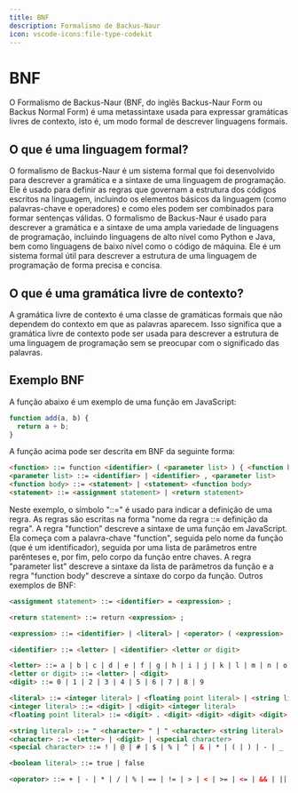 ```yaml
---
title: BNF
description: Formalismo de Backus-Naur
icon: vscode-icons:file-type-codekit
---
```


# BNF

O Formalismo de Backus-Naur (BNF, do inglês Backus-Naur Form ou Backus Normal Form) é uma metassintaxe usada para expressar gramáticas livres de contexto, isto é, um modo formal de descrever linguagens formais.

## O que é uma linguagem formal?

O formalismo de Backus-Naur é um sistema formal que foi desenvolvido para descrever a gramática e a sintaxe de uma linguagem de programação. Ele é usado para definir as regras que governam a estrutura dos códigos escritos na linguagem, incluindo os elementos básicos da linguagem (como palavras-chave e operadores) e como eles podem ser combinados para formar sentenças válidas. O formalismo de Backus-Naur é usado para descrever a gramática e a sintaxe de uma ampla variedade de linguagens de programação, incluindo linguagens de alto nível como Python e Java, bem como linguagens de baixo nível como o código de máquina. Ele é um sistema formal útil para descrever a estrutura de uma linguagem de programação de forma precisa e concisa.

## O que é uma gramática livre de contexto?

A gramática livre de contexto é uma classe de gramáticas formais que não dependem do contexto em que as palavras aparecem. Isso significa que a gramática livre de contexto pode ser usada para descrever a estrutura de uma linguagem de programação sem se preocupar com o significado das palavras.

## Exemplo BNF

A função abaixo é um exemplo de uma função em JavaScript:

```js
function add(a, b) {
  return a + b;
}
```

A função acima pode ser descrita em BNF da seguinte forma:

```html
<function> ::= function <identifier> ( <parameter list> ) { <function body> }
<parameter list> ::= <identifier> | <identifier> , <parameter list>
<function body> ::= <statement> | <statement> <function body>
<statement> ::= <assignment statement> | <return statement>
```

Neste exemplo, o símbolo "::=" é usado para indicar a definição de uma regra. As regras são escritas na forma "nome da regra ::= definição da regra". A regra "function" descreve a sintaxe de uma função em JavaScript. Ela começa com a palavra-chave "function", seguida pelo nome da função (que é um identificador), seguida por uma lista de parâmetros entre parênteses e, por fim, pelo corpo da função entre chaves. A regra "parameter list" descreve a sintaxe da lista de parâmetros da função e a regra "function body" descreve a sintaxe do corpo da função. Outros exemplos de BNF:
  
```html
<assignment statement> ::= <identifier> = <expression> ;

<return statement> ::= return <expression> ;

<expression> ::= <identifier> | <literal> | <operator> ( <expression> , <expression> )

<identifier> ::= <letter> | <identifier> <letter or digit>
```

```html
<letter> ::= a | b | c | d | e | f | g | h | i | j | k | l | m | n | o | p | q | r | s | t | u | v | w | x | y | z
<letter or digit> ::= <letter> | <digit>
<digit> ::= 0 | 1 | 2 | 3 | 4 | 5 | 6 | 7 | 8 | 9

<literal> ::= <integer literal> | <floating point literal> | <string literal> | <boolean literal>
<integer literal> ::= <digit> | <digit> <integer literal>
<floating point literal> ::= <digit> . <digit> <digit> <digit> <digit> <digit> <digit>

<string literal> ::= " <character> " | " <character> <string literal>
<character> ::= <letter> | <digit> | <special character>
<special character> ::= ! | @ | # | $ | % | ^ | & | * | ( | ) | - | _ | + | = | [ | ] | { | } | ; | : | ' | " | , | . | < | > | ? | / | \ | | | ~

<boolean literal> ::= true | false

<operator> ::= + | - | * | / | % | == | != | > | < | >= | <= | && | ||
```